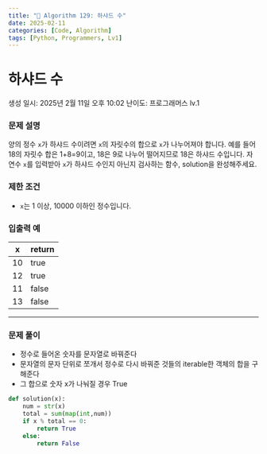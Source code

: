 ```yaml
---
title: "🧠 Algorithm 129: 하샤드 수"
date: 2025-02-11
categories: [Code, Algorithm]
tags: [Python, Programmers, Lv1]
---
```


# 하샤드 수

생성 일시: 2025년 2월 11일 오후 10:02
난이도: 프로그래머스 lv.1

### **문제 설명**

양의 정수 `x`가 하샤드 수이려면 `x`의 자릿수의 합으로 `x`가 나누어져야 합니다. 예를 들어 18의 자릿수 합은 1+8=9이고, 18은 9로 나누어 떨어지므로 18은 하샤드 수입니다. 자연수 `x`를 입력받아 `x`가 하샤드 수인지 아닌지 검사하는 함수, solution을 완성해주세요.

### 제한 조건

- `x`는 1 이상, 10000 이하인 정수입니다.

### 입출력 예

| x | return |
| --- | --- |
| 10 | true |
| 12 | true |
| 11 | false |
| 13 | false |

---

### 문제 풀이

- 정수로 들어온 숫자를 문자열로 바꿔준다
- 문자열의 문자 단위로 쪼개서 정수로 다시 바꿔준 것들의 iterable한 객체의 합을 구해준다
- 그 합으로 숫자 x가 나눠질 경우 True

```python
def solution(x):
    num = str(x)
    total = sum(map(int,num))
    if x % total == 0:
        return True
    else:
        return False
```